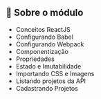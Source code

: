 ## :rocket: Sobre o módulo

- Conceitos ReactJS
- Configurando Babel
- Configurando Webpack
- Componentização
- Propriedades
- Estado e Imutabilidade
- Importando CSS e Imagens
- Listando projetos da API
- Cadastrando Projetos